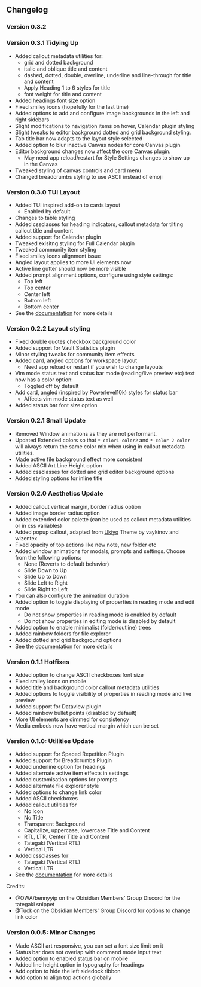 ## Changelog
### Version 0.3.2 

### Version 0.3.1 Tidying Up
- Added callout metadata utilities for:
  - grid and dotted background
  - italic and oblique title and content
  - dashed, dotted, double, overline, underline and line-through for title and content
  - Apply Heading 1 to 6 styles for title
  - font weight for title and content
- Added headings font size option
- Fixed smiley icons (hopefully for the last time)
- Added options to add and configure image backgrounds in the left and right sidebars
- Slight modifications to navigation items on hover, Calendar plugin styling
- Slight tweaks to editor background dotted and grid background styling. 
- Tab title bar now adapts to the layout style selected
- Added option to blur inactive Canvas nodes for core Canvas plugin
- Editor background changes now affect the core Canvas plugin.
  - May need app reload/restart for Style Settings changes to show up in the Canvas
- Tweaked styling of canvas controls and card menu
- Changed breadcrumbs styling to use ASCII instead of emoji

### Version 0.3.0 TUI Layout
- Added TUI inspired add-on to cards layout
  - Enabled by default
- Changes to table styling
- Added cssclasses for heading indicators, callout metadata for tilting callout title and content
- Added support for Calendar plugin
- Tweaked exisitng styling for Full Calendar plugin
- Tweaked community item styling
- Fixed smiley icons alignment issue
- Angled layout applies to more UI elements now
- Active line gutter should now be more visible
- Added prompt alignment options, configure using style settings:
  - Top left
  - Top center
  - Center left
  - Bottom left
  - Bottom center
- See the [documentation](https://github.com/bladeacer/flexcyon/tree/master/docs/docs.md) for more details 

### Version 0.2.2 Layout styling
- Fixed double quotes checkbox background color
- Added support for Vault Statistics plugin
- Minor styling tweaks for community item effects
- Added card, angled options for workspace layout 
  - Need app reload or restart if you wish to change layouts
- Vim mode status text and status bar mode (reading/live preview etc) text now has a color option:
  - Toggled off by default
- Add card, angled (inspired by Powerlevel10k) styles for status bar
  - Affects vim mode status text as well
- Added status bar font size option

### Version 0.2.1 Small Update
- Removed Window animations as they are not performant.
- Updated Extended colors so that `*-color1-color2` and `*-color-2-color` will always return the same color mix when using in callout metadata utilities.
- Made active file background effect more consistent
- Added ASCII Art Line Height option
- Added cssclasses for dotted and grid editor background options
- Added styling options for inline title

### Version 0.2.0 Aesthetics Update
- Added callout vertical margin, border radius option
- Added image border radius option
- Added extended color palette (can be used as callout metadata utilities or in css variables)
- Added popup callout, adapted from [Ukiyo](https://github.com/technerium/obsidian-ukiyo) Theme by vaykinov and wizentex
- Fixed opacity of top actions like new note, new folder etc
- Added window animations for modals, prompts and settings. Choose from the following options:
  - None (Reverts to default behavior)
  - Slide Down to Up
  - Slide Up to Down
  - Slide Left to Right
  - Slide Right to Left
- You can also configure the animation duration
- Added option to toggle displaying of properties in reading mode and edit mode
  - Do not show properties in reading mode is enabled by default
  - Do not show properties in editing mode is disabled by default
- Added option to enable minimalist (folder/outline) trees
- Added rainbow folders for file explorer
- Added dotted and grid background options
- See the [documentation](https://github.com/bladeacer/flexcyon/tree/master/docs/docs.md) for more details 


### Version 0.1.1 Hotfixes
- Added option to change ASCII checkboxes font size
- Fixed smiley icons on mobile
- Added title and background color callout metadata utilities
- Added options to toggle visibility of properties in reading mode and live preview
- Added support for Dataview plugin
- Added rainbow bullet points (disabled by default)
- More UI elements are dimmed for consistency
- Media embeds now have vertical margin which can be set

### Version 0.1.0: Utilities Update
- Added support for Spaced Repetition Plugin
- Added support for Breadcrumbs Plugin
- Added underline option for headings
- Added alternate active item effects in settings
- Added customisation options for prompts
- Added alternate file explorer style
- Added options to change link color
- Added ASCII checkboxes
- Added callout utilities for
  - No Icon
  - No Title
  - Transparent Background
  - Capitalize, uppercase, lowercase Title and Content
  - RTL, LTR, Center Title and Content
  - Tategaki (Vertical RTL)
  - Vertical LTR
- Added cssclasses for
  - Tategaki (Vertical RTL)
  - Vertical LTR
- See the [documentation](https://github.com/bladeacer/flexcyon/tree/master/docs/docs.md) for more details 

Credits: 
- @OWA/bennyyip on the Obisidian Members' Group Discord for the tategaki snippet
- @Tuck on the Obsidian Members' Group Discord for options to change link color

### Version 0.0.5: Minor Changes
- Made ASCII art responsive, you can set a font size limit on it
- Status bar does not overlap with command mode input text
- Added option to enabled status bar on mobile
- Added line height option in typography for headings
- Add option to hide the left sidedock ribbon
- Add option to align top actions globally